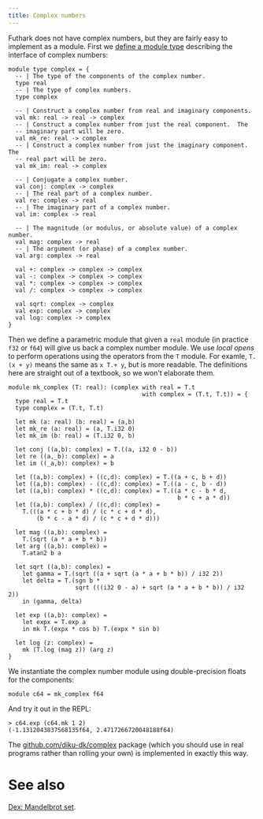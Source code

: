 ```yaml
---
title: Complex numbers
---
```


Futhark does not have complex numbers, but they are fairly easy to
implement as a module.  First we [define a module
type](abstract-data-types.html) describing the interface of complex
numbers:

```futhark
module type complex = {
  -- | The type of the components of the complex number.
  type real
  -- | The type of complex numbers.
  type complex

  -- | Construct a complex number from real and imaginary components.
  val mk: real -> real -> complex
  -- | Construct a complex number from just the real component.  The
  -- imaginary part will be zero.
  val mk_re: real -> complex
  -- | Construct a complex number from just the imaginary component.  The
  -- real part will be zero.
  val mk_im: real -> complex

  -- | Conjugate a complex number.
  val conj: complex -> complex
  -- | The real part of a complex number.
  val re: complex -> real
  -- | The imaginary part of a complex number.
  val im: complex -> real

  -- | The magnitude (or modulus, or absolute value) of a complex number.
  val mag: complex -> real
  -- | The argument (or phase) of a complex number.
  val arg: complex -> real

  val +: complex -> complex -> complex
  val -: complex -> complex -> complex
  val *: complex -> complex -> complex
  val /: complex -> complex -> complex

  val sqrt: complex -> complex
  val exp: complex -> complex
  val log: complex -> complex
}
```

Then we define a parametric module that given a `real` module (in
practice `f32` or `f64`) will give us back a complex number module.
We use *local opens* to perform operations using the operators from
the `T` module.  For examle, `T.(x + y)` means the same as `x T.+
y`, but is more readable.  The definitions here are straight out of
a textbook, so we won't elaborate them.

```futhark
module mk_complex (T: real): (complex with real = T.t
                                      with complex = (T.t, T.t)) = {
  type real = T.t
  type complex = (T.t, T.t)

  let mk (a: real) (b: real) = (a,b)
  let mk_re (a: real) = (a, T.i32 0)
  let mk_im (b: real) = (T.i32 0, b)

  let conj ((a,b): complex) = T.((a, i32 0 - b))
  let re ((a,_b): complex) = a
  let im ((_a,b): complex) = b

  let ((a,b): complex) + ((c,d): complex) = T.((a + c, b + d))
  let ((a,b): complex) - ((c,d): complex) = T.((a - c, b - d))
  let ((a,b): complex) * ((c,d): complex) = T.((a * c - b * d,
                                                b * c + a * d))
  let ((a,b): complex) / ((c,d): complex) =
    T.(((a * c + b * d) / (c * c + d * d),
        (b * c - a * d) / (c * c + d * d)))

  let mag ((a,b): complex) =
    T.(sqrt (a * a + b * b))
  let arg ((a,b): complex) =
    T.atan2 b a

  let sqrt ((a,b): complex) =
    let gamma = T.(sqrt ((a + sqrt (a * a + b * b)) / i32 2))
    let delta = T.(sgn b *
                   sqrt (((i32 0 - a) + sqrt (a * a + b * b)) / i32 2))
    in (gamma, delta)

  let exp ((a,b): complex) =
    let expx = T.exp a
    in mk T.(expx * cos b) T.(expx * sin b)

  let log (z: complex) =
    mk (T.log (mag z)) (arg z)
}
```

We instantiate the complex number module using double-precision
floats for the components:

```futhark
module c64 = mk_complex f64
```

And try it out in the REPL:

```
> c64.exp (c64.mk 1 2)
(-1.1312043837568135f64, 2.4717266720048188f64)
```

The
[github.com/diku-dk/complex](https://github.com/diku-dk/complex)
package (which you should use in real programs rather than rolling
your own) is implemented in exactly this way.

# See also

[Dex: Mandelbrot set](dex-mandelbrot.html).
